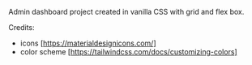 Admin dashboard project created in vanilla CSS with grid and flex box.

Credits:
- icons [https://materialdesignicons.com/]
- color scheme [https://tailwindcss.com/docs/customizing-colors]